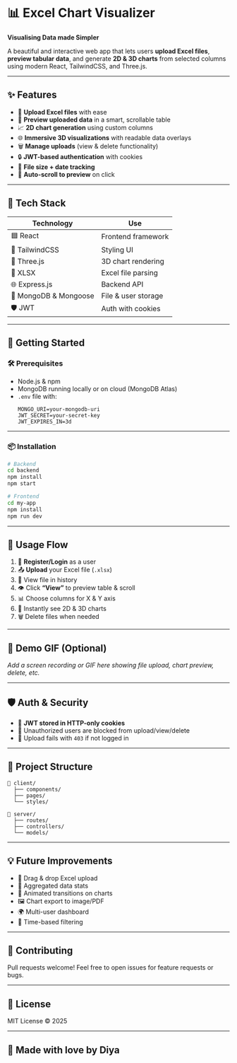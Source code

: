 # 📊 Excel Chart Visualizer
**Visualising Data made Simpler**

A beautiful and interactive web app that lets users **upload Excel files**, **preview tabular data**, and generate **2D & 3D charts** from selected columns using modern React, TailwindCSS, and Three.js.

---

## ✨ Features

- 📁 **Upload Excel files** with ease
- 👀 **Preview uploaded data** in a smart, scrollable table
- 📈 **2D chart generation** using custom columns
- 🌐 **Immersive 3D visualizations** with readable data overlays
- 🗑️ **Manage uploads** (view & delete functionality)
- 🔒 **JWT-based authentication** with cookies
- 💾 **File size + date tracking**
- 🎯 **Auto-scroll to preview** on click

---

## 🔧 Tech Stack

| Technology | Use |
|------------|-----|
| 🟦 React    | Frontend framework |
| 🎨 TailwindCSS | Styling UI |
| 🧠 Three.js | 3D chart rendering |
| 🧾 XLSX     | Excel file parsing |
| 🌐 Express.js | Backend API |
| 🍃 MongoDB & Mongoose | File & user storage |
| 🛡️ JWT      | Auth with cookies |

---

## 🚀 Getting Started

### 🛠️ Prerequisites

- Node.js & npm
- MongoDB running locally or on cloud (MongoDB Atlas)
- `.env` file with:
  ```env
  MONGO_URI=your-mongodb-uri
  JWT_SECRET=your-secret-key
  JWT_EXPIRES_IN=3d
  ```

---

### 📦 Installation

```bash
# Backend
cd backend
npm install
npm start
```

```bash
# Frontend
cd my-app
npm install
npm run dev
```

---

## 🧪 Usage Flow

1. 📝 **Register/Login** as a user
2. 📤 **Upload** your Excel file (`.xlsx`)
3. 📂 View file in history
4. 👁️ Click **“View”** to preview table & scroll
5. 📊 Choose columns for X & Y axis
6. 🎨 Instantly see 2D & 3D charts
7. 🗑️ Delete files when needed

---

## 🎥 Demo GIF (Optional)
_Add a screen recording or GIF here showing file upload, chart preview, delete, etc._

---

## 🛡️ Auth & Security

- 🧁 **JWT stored in HTTP-only cookies**
- 📛 Unauthorized users are blocked from upload/view/delete
- 🔐 Upload fails with `403` if not logged in

---

## 📂 Project Structure

```
📁 client/
  ├── components/
  ├── pages/
  └── styles/

📁 server/
  ├── routes/
  ├── controllers/
  └── models/
```

---

## 💡 Future Improvements

- 📌 Drag & drop Excel upload
- 🔢 Aggregated data stats
- 🎥 Animated transitions on charts
- 🖼️ Chart export to image/PDF
- 🌍 Multi-user dashboard
- 📅 Time-based filtering

---

## 🙌 Contributing

Pull requests welcome! Feel free to open issues for feature requests or bugs.

---

## 📃 License

MIT License © 2025

---

## 🚀 Made with love by Diya

